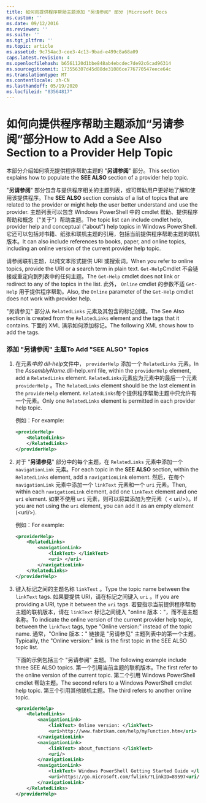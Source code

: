 ```yaml
---
title: 如何向提供程序帮助主题添加 "另请参阅" 部分 |Microsoft Docs
ms.custom: ''
ms.date: 09/12/2016
ms.reviewer: ''
ms.suite: ''
ms.tgt_pltfrm: ''
ms.topic: article
ms.assetid: 9c754ac3-cee3-4c13-9bad-e499c8a68a09
caps.latest.revision: 4
ms.openlocfilehash: b6561120d1bbe848ab4ebcdec7de92c6cad96314
ms.sourcegitcommit: 173556307d45d88de31086ce776770547eece64c
ms.translationtype: MT
ms.contentlocale: zh-CN
ms.lasthandoff: 05/19/2020
ms.locfileid: "83564817"
---
```

# <a name="how-to-add-a-see-also-section-to-a-provider-help-topic"></a><span data-ttu-id="3619b-102">如何向提供程序帮助主题添加“另请参阅”部分</span><span class="sxs-lookup"><span data-stu-id="3619b-102">How to Add a See Also Section to a Provider Help Topic</span></span>

<span data-ttu-id="3619b-103">本部分介绍如何填充提供程序帮助主题的 "**另请参阅**" 部分。</span><span class="sxs-lookup"><span data-stu-id="3619b-103">This section explains how to populate the **SEE ALSO** section of a provider help topic.</span></span>

<span data-ttu-id="3619b-104">"**另请参阅**" 部分包含与提供程序相关的主题列表，或可帮助用户更好地了解和使用该提供程序。</span><span class="sxs-lookup"><span data-stu-id="3619b-104">The **SEE ALSO** section consists of a list of topics that are related to the provider or might help the user better understand and use the provider.</span></span> <span data-ttu-id="3619b-105">主题列表可以包含 Windows PowerShell 中的 cmdlet 帮助、提供程序帮助和概念（"关于"）帮助主题。</span><span class="sxs-lookup"><span data-stu-id="3619b-105">The topic list can include cmdlet help, provider help and conceptual ("about") help topics in Windows PowerShell.</span></span> <span data-ttu-id="3619b-106">它还可以包括对书籍、纸张和联机主题的引用，包括当前提供程序帮助主题的联机版本。</span><span class="sxs-lookup"><span data-stu-id="3619b-106">It can also include references to books, paper, and online topics, including an online version of the current provider help topic.</span></span>

<span data-ttu-id="3619b-107">请参阅联机主题，以纯文本形式提供 URI 或搜索词。</span><span class="sxs-lookup"><span data-stu-id="3619b-107">When you refer to online topics, provide the URI or a search term in plain text.</span></span> <span data-ttu-id="3619b-108">`Get-Help`Cmdlet 不会链接或重定向到列表中的任何主题。</span><span class="sxs-lookup"><span data-stu-id="3619b-108">The `Get-Help` cmdlet does not link or redirect to any of the topics in the list.</span></span> <span data-ttu-id="3619b-109">此外， `Online` cmdlet 的参数不适 `Get-Help` 用于提供程序帮助。</span><span class="sxs-lookup"><span data-stu-id="3619b-109">Also, the `Online` parameter of the `Get-Help` cmdlet does not work with provider help.</span></span>

<span data-ttu-id="3619b-110">"另请参见" 部分从 `RelatedLinks` 元素及其包含的标记创建。</span><span class="sxs-lookup"><span data-stu-id="3619b-110">The See Also section is created from the `RelatedLinks` element and the tags that it contains.</span></span> <span data-ttu-id="3619b-111">下面的 XML 演示如何添加标记。</span><span class="sxs-lookup"><span data-stu-id="3619b-111">The following XML shows how to add the tags.</span></span>

### <a name="to-add-see-also-topics"></a><span data-ttu-id="3619b-112">添加 "另请参阅" 主题</span><span class="sxs-lookup"><span data-stu-id="3619b-112">To Add "SEE ALSO" Topics</span></span>

1. <span data-ttu-id="3619b-113">在元素*中的 dll-help*文件中， `providerHelp` 添加一个 `RelatedLinks` 元素。</span><span class="sxs-lookup"><span data-stu-id="3619b-113">In the *AssemblyName*.dll-help.xml file, within the `providerHelp` element, add a `RelatedLinks` element.</span></span> <span data-ttu-id="3619b-114">`RelatedLinks`元素应为元素中的最后一个元素 `providerHelp` 。</span><span class="sxs-lookup"><span data-stu-id="3619b-114">The `RelatedLinks` element should be the last element in the `providerHelp` element.</span></span> <span data-ttu-id="3619b-115">`RelatedLinks`每个提供程序帮助主题中只允许有一个元素。</span><span class="sxs-lookup"><span data-stu-id="3619b-115">Only one `RelatedLinks` element is permitted in each provider help topic.</span></span>

   <span data-ttu-id="3619b-116">例如：</span><span class="sxs-lookup"><span data-stu-id="3619b-116">For example:</span></span>

    ```xml
    <providerHelp>
        <RelatedLinks>
        </RelatedLinks>
    </providerHelp>
    ```

2. <span data-ttu-id="3619b-117">对于 "**另请参见**" 部分中的每个主题，在 `RelatedLinks` 元素中添加一个 `navigationLink` 元素。</span><span class="sxs-lookup"><span data-stu-id="3619b-117">For each topic in the **SEE ALSO** section, within the `RelatedLinks` element, add a `navigationLink` element.</span></span> <span data-ttu-id="3619b-118">然后，在每个 `navigationLink` 元素中添加一个 `linkText` 元素和一个 `uri` 元素。</span><span class="sxs-lookup"><span data-stu-id="3619b-118">Then, within each `navigationLink` element, add one `linkText` element and one `uri` element.</span></span> <span data-ttu-id="3619b-119">如果不使用 `uri` 元素，则可以将其添加为空元素（ \< uri/>）。</span><span class="sxs-lookup"><span data-stu-id="3619b-119">If you are not using the `uri` element, you can add it as an empty element (\<uri/>).</span></span>

   <span data-ttu-id="3619b-120">例如：</span><span class="sxs-lookup"><span data-stu-id="3619b-120">For example:</span></span>

    ```xml
    <providerHelp>
        <RelatedLinks>
            <navigationLink>
                <linkText> </linkText>
                <uri> </uri>
            </navigationLink>
        </RelatedLinks>
    </providerHelp>
    ```

3. <span data-ttu-id="3619b-121">键入标记之间的主题名称 `linkText` 。</span><span class="sxs-lookup"><span data-stu-id="3619b-121">Type the topic name between the `linkText` tags.</span></span> <span data-ttu-id="3619b-122">如果要提供 URI，请在标记之间键入 `uri` 。</span><span class="sxs-lookup"><span data-stu-id="3619b-122">If you are providing a URI, type it between the `uri` tags.</span></span> <span data-ttu-id="3619b-123">若要指示当前提供程序帮助主题的联机版本，请在 `linkText` 标记之间键入 "online 版本："，而不是主题名称。</span><span class="sxs-lookup"><span data-stu-id="3619b-123">To indicate the online version of the current provider help topic, between the `linkText` tags, type "Online version:" instead of the topic name.</span></span> <span data-ttu-id="3619b-124">通常，"Online 版本：" 链接是 "另请参见" 主题列表中的第一个主题。</span><span class="sxs-lookup"><span data-stu-id="3619b-124">Typically, the "Online version:" link is the first topic in the SEE ALSO topic list.</span></span>

   <span data-ttu-id="3619b-125">下面的示例包括三个 "另请参阅" 主题。</span><span class="sxs-lookup"><span data-stu-id="3619b-125">The following example include three SEE ALSO topics.</span></span> <span data-ttu-id="3619b-126">第一个引用当前主题的联机版本。</span><span class="sxs-lookup"><span data-stu-id="3619b-126">The first refer to the online version of the current topic.</span></span> <span data-ttu-id="3619b-127">第二个引用 Windows PowerShell cmdlet 帮助主题。</span><span class="sxs-lookup"><span data-stu-id="3619b-127">The second refers to a Windows PowerShell cmdlet help topic.</span></span> <span data-ttu-id="3619b-128">第三个引用其他联机主题。</span><span class="sxs-lookup"><span data-stu-id="3619b-128">The third refers to another online topic.</span></span>

    ```xml
    <providerHelp>
        <RelatedLinks>
            <navigationLink>
                <linkText> Online version: </linkText>
                <uri>http://www.fabrikam.com/help/myFunction.htm</uri>
            </navigationLink>
            <navigationLink>
                <linkText> about_functions </linkText>
                <uri/>
            </navigationLink>
            <navigationLink>
                <linkText> Windows PowerShell Getting Started Guide </linkText>
                <uri>https://go.microsoft.com/fwlink/?LinkID=89597<uri/>
            </navigationLink>
        </RelatedLinks>
    </providerHelp>
    ```
